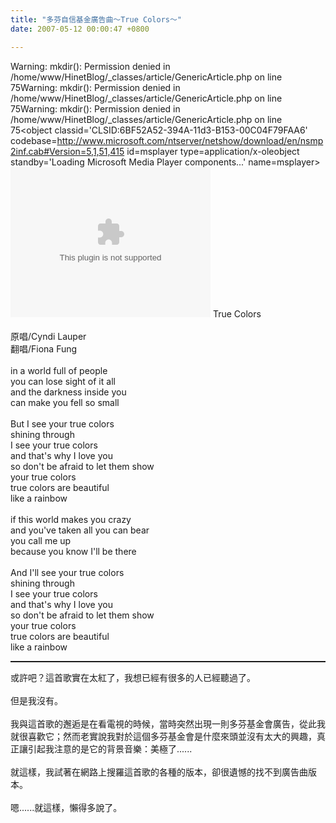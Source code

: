 ```yaml
---
title: "多芬自信基金廣告曲～True Colors～"
date: 2007-05-12 00:00:47 +0800

---
```

Warning: mkdir(): Permission denied in /home/www/HinetBlog/_classes/article/GenericArticle.php on line 75Warning: mkdir(): Permission denied in /home/www/HinetBlog/_classes/article/GenericArticle.php on line 75Warning: mkdir(): Permission denied in /home/www/HinetBlog/_classes/article/GenericArticle.php on line 75<object classid='CLSID:6BF52A52-394A-11d3-B153-00C04F79FAA6' codebase=http://www.microsoft.com/ntserver/netshow/download/en/nsmp2inf.cab#Version=5,1,51,415  id=msplayer type=application/x-oleobject  standby='Loading Microsoft Media Player components...' name=msplayer>						  <param name='AllowChangeDisplaySize' value='1'>						  <param name='AutoStart' value='1'>						  <param name='AutoSize' value='0'>						  <param name='AnimationAtStart' value='1'>						  <param name='ClickToPlay' value='1'>						  <param name='EnableContextMenu' value='0'>						  <param name='EnablePositionControls' value='1'>						  <param name='EnableFullScreenControls' value='1'>						  <param name='URL' value='/11553835.mp3'>						  <param name='ShowControls' value='1'>						  <param name='ShowAudioControls' value='1'>						  <param name='ShowDisplay' value='0'>						  <param name='ShowGotoBar' value='0'>						  <param name='ShowPositionControls' value='1'>						  <param name='ShowStatusBar' value='1'>						  <param name='ShowTracker' value='1'>						  						  <embed src='/11553835.mp3'						  		  type='video/x-ms-wmv' 								  width='320' height='240' 								  autoStart='1' showControls='0'						 		  AutoSize='0'						 		  AnimationAtStart='1'								  ClickToPlay='1'								  EnableContextMenu='0'								  EnablePositionControls='1'								  EnableFullScreenControls='1'						  		  ShowControls='1'								  ShowAudioControls='1'								  ShowDisplay='0'								  ShowGotoBar='0'								  ShowPositionControls='1'								  ShowStatusBar='1'								  ShowTracker='1'								  								  ></embed>						  						  						</object><span class="postbody">True Colors<br /><br />原唱/</span><span class="postbody">Cyndi Lauper<br /></span><span class="postbody">翻唱/</span><span class="postbody">Fiona Fung</span><br /><span class="postbody"><br />in a world full of people <br />you can lose sight of it all <br />and the darkness inside you <br />can make you fell so small <br /><br />But I see your true colors <br />shining through <br />I see your true colors <br />and that's why I love you <br />so don't be afraid to let them show <br />your true colors <br />true colors are beautiful <br />like a rainbow <br /><br />if this world makes you crazy <br />and you've taken all you can bear <br />you call me up <br />because you know I'll be there <br /><br />And I'll see your true colors <br />shining through <br />I see your true colors <br />and that's why I love you <br />so don't be afraid to let them show <br />your true colors <br />true colors are beautiful <br />like a rainbow<br /></span><hr style="width: 100%; height: 2px;" /><span class="postbody">或許吧？這首歌實在太紅了，我想已經有很多的人已經聽過了。<br /><br />但是我沒有。<br /><br />我與這首歌的邂逅是在看電視的時候，當時突然出現一則多芬基金會廣告，從此我就很喜歡它；然而老實說我對於這個多芬基金會是什麼來頭並沒有太大的興趣，真正讓引起我注意的是它的背景音樂：美極了......<br /><br />就這樣，我試著在網路上搜羅這首歌的各種的版本，卻很遺憾的找不到廣告曲版本。<br /><br />嗯......就這樣，懶得多說了。<br /> </span>
